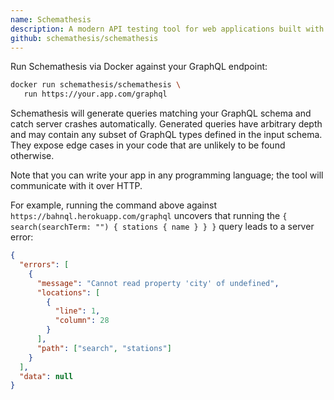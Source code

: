 ```yaml
---
name: Schemathesis
description: A modern API testing tool for web applications built with Open API and GraphQL specifications.
github: schemathesis/schemathesis
---
```


Run Schemathesis via Docker against your GraphQL endpoint:

```bash
docker run schemathesis/schemathesis \
   run https://your.app.com/graphql
```

Schemathesis will generate queries matching your GraphQL schema and catch server crashes automatically.
Generated queries have arbitrary depth and may contain any subset of GraphQL types defined in the input schema.
They expose edge cases in your code that are unlikely to be found otherwise.

Note that you can write your app in any programming language; the tool will communicate with it over HTTP.

For example, running the command above against `https://bahnql.herokuapp.com/graphql` uncovers that running the `{ search(searchTerm: "") { stations { name } } }` query leads to a server error:

```json
{
  "errors": [
    {
      "message": "Cannot read property 'city' of undefined",
      "locations": [
        {
          "line": 1,
          "column": 28
        }
      ],
      "path": ["search", "stations"]
    }
  ],
  "data": null
}
```

